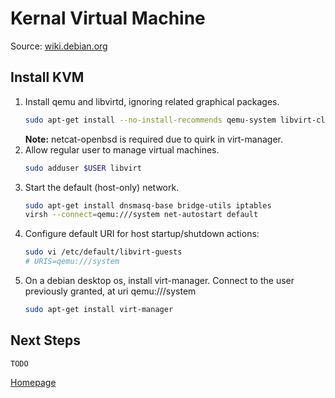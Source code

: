 # Kernal Virtual Machine

Source: [wiki.debian.org](https://wiki.debian.org/KVM)

## Install KVM
1. Install qemu and libvirtd, ignoring related graphical packages.
    ```bash
    sudo apt-get install --no-install-recommends qemu-system libvirt-clients libvirt-daemon-system netcat-openbsd qemu-utils
    ```
    **Note:** netcat-openbsd is required due to quirk in virt-manager.
1. Allow regular user to manage virtual machines.
    ```bash
    sudo adduser $USER libvirt
    ```
1. Start the default (host-only) network.
    ```bash
    sudo apt-get install dnsmasq-base bridge-utils iptables
    virsh --connect=qemu:///system net-autostart default
    ```
1. Configure default URI for host startup/shutdown actions:
    ```bash
    sudo vi /etc/default/libvirt-guests
    # URIS=qemu:///system
    ```
1. On a debian desktop os, install virt-manager. Connect to the user previously granted, at uri qemu:///system
    ```bash
    sudo apt-get install virt-manager
    ```

## Next Steps

```
TODO
```


[Homepage](../README.md)
